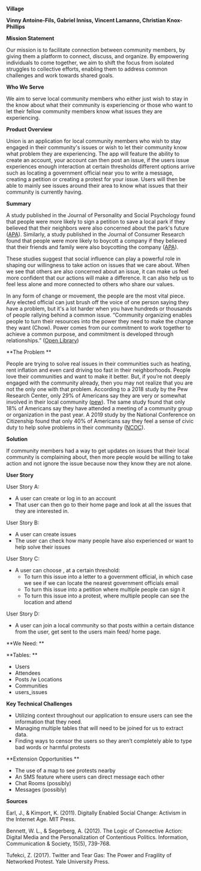 
**Village**

**Vinny Antoine-Fils, Gabriel Inniss, Vincent Lamanno, Christian Knox-Phillips**

**Mission Statement**

Our mission is to facilitate connection between community members, by giving them a platform to connect, discuss, and organize. By empowering individuals to come together, we aim to shift the focus from isolated struggles to collective efforts, enabling them to address common challenges and work towards shared goals.

**Who We Serve**

We aim to serve local community members who either just wish to stay in the know about what their community is experiencing or those who want to let their fellow community members know what issues they are experiencing.

**Product Overview**

Union is an application for local community members who wish to stay engaged in their community's issues or wish to let their community know what problem they are experiencing. The app will feature the ability to create an account, your account can then post an issue, if the users issue experiences enough interaction at certain thresholds different options arrive such as locating a government official near you to write a message, creating a petition or creating a protest for your issue. Users will then be able to mainly see issues around their area to know what issues that their community is currently having.

**Summary**

A study published in the Journal of Personality and Social Psychology found that people were more likely to sign a petition to save a local park if they believed that their neighbors were also concerned about the park's future ([APA](https://www.apa.org/pubs/journals/psp)). Similarly, a study published in the Journal of Consumer Research found that people were more likely to boycott a company if they believed that their friends and family were also boycotting the company ([APA](https://psycnet.apa.org/record/2004-16173-007)).

These studies suggest that social influence can play a powerful role in shaping our willingness to take action on issues that we care about. When we see that others are also concerned about an issue, it can make us feel more confident that our actions will make a difference. It can also help us to feel less alone and more connected to others who share our values.

In any form of change or movement, the people are the most vital piece. Any elected official can just brush off the voice of one person saying they have a problem, but it's a lot harder when you have hundreds or thousands of people rallying behind a common issue. “Community organizing enables people to turn their resources into the power they need to make the change they want (Chow). Power comes from our commitment to work together to achieve a common purpose, and commitment is developed through relationships.” ([Open Library](https://ecampusontario.pressbooks.pub/communitydevelopmentpractice/chapter/community-organizing-people-power-and-change/#:~:text=7.-,Strategies%20for%20building%20relationships%20for%20community%20organizing,commitment%20is%20developed%20through%20relationships))

**The Problem **

People are trying to solve real issues in their communities such as heating, rent inflation and even card driving too fast in their neighborhoods. People love their communities and want to make it better. But, if you’re not deeply engaged with the community already, then you may not realize that you are not the only one with that problem. According to a 2018 study by the Pew Research Center, only 29% of Americans say they are very or somewhat involved in their local community ([pew](https://www.pewresearch.org/social-trends/2018/05/22/americans-satisfaction-with-and-attachment-to-their-communities/)). The same study found that only 18% of Americans say they have attended a meeting of a community group or organization in the past year. A 2019 study by the National Conference on Citizenship found that only 40% of Americans say they feel a sense of civic duty to help solve problems in their community ([NCOC](https://ncoc.org/)).

**Solution**

If community members had a way to get updates on issues that their local community is complaining about, then more people would be willing to take action and not ignore the issue because now they know they are not alone.  

**User Story**

User Story A:



* A user can create or log in to an account
* That user can then go to their home page and look at all the issues that they are interested in.

User Story B:



* A user can create issues
* The user can check how many people have also experienced or want to help solve their issues

User Story C:



* A user can choose , at a certain threshold:
    * To turn this issue into a letter to a government official, in which case we see if we can locate the nearest government officials email
    * To turn this issue into a petition where multiple people can sign it
    * To turn this issue into a protest, where multiple people can see the location and attend

User Story D:



* A user can join a local community so that posts within a certain distance from the user, get sent to the users main feed/ home page.

**We Need: **

**Tables: **



* Users 
* Attendees 
* Posts /w Locations
* Communities
* users_issues

**Key Technical Challenges**



* Utilizing context throughout our application to ensure users can see  the information that they need.
* Managing multiple tables that will need to be joined for us to extract data.
* Finding ways to censor the users so they aren’t completely able to type bad words or harmful protests

**Extension Opportunities **



* The use of a map to see protests nearby
* An SMS feature where users can direct message each other
* Chat Rooms (possibly)
* Messages (possibly)

**Sources**

Earl, J., & Kimport, K. (2011). Digitally Enabled Social Change: Activism in the Internet Age. MIT Press.

Bennett, W. L., & Segerberg, A. (2012). The Logic of Connective Action: Digital Media and the Personalization of Contentious Politics. Information, Communication & Society, 15(5), 739-768.

Tufekci, Z. (2017). Twitter and Tear Gas: The Power and Fragility of Networked Protest. Yale University Press.




